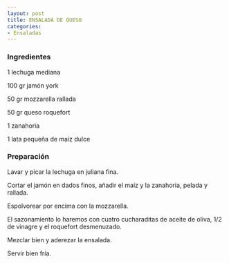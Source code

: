 ```yaml
---
layout: post
title: ENSALADA DE QUESO
categories:
- Ensaladas
---
```

<h3>Ingredientes</h3>
1 lechuga mediana

100 gr jamón york

50 gr mozzarella rallada

50 gr queso roquefort

1 zanahoria

1 lata pequeña de maíz dulce

<h3>Preparación</h3>
Lavar y picar la lechuga en juliana fina.

Cortar el jamón en dados finos, añadir el maíz y la zanahoria, pelada y rallada.

Espolvorear por encima con la mozzarella.

El sazonamiento lo haremos con cuatro cucharaditas de aceite de oliva, 1/2 de vinagre y el roquefort desmenuzado.

Mezclar bien y aderezar la ensalada.

Servir bien fría.